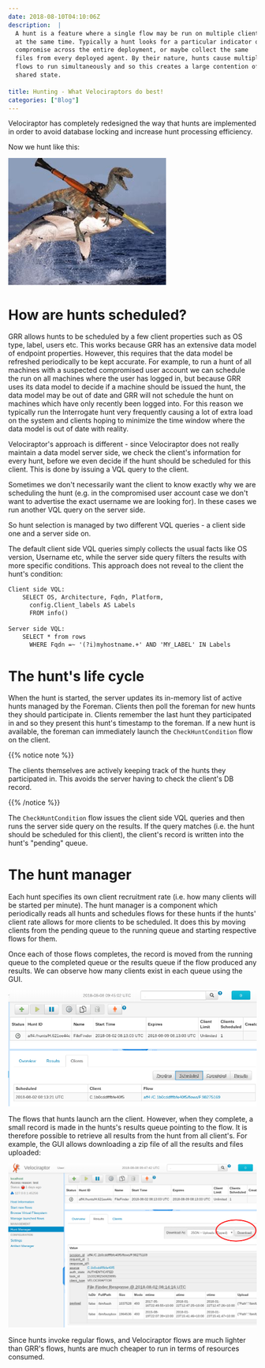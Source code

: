 ```yaml
---
date: 2018-08-10T04:10:06Z
description:  |
  A hunt is a feature where a single flow may be run on multiple clients
  at the same time. Typically a hunt looks for a particular indicator of
  compromise across the entire deployment, or maybe collect the same
  files from every deployed agent. By their nature, hunts cause multiple
  flows to run simultaneously and so this creates a large contention of
  shared state.

title: Hunting - What Velociraptors do best!
categories: ["Blog"]
---
```



Velociraptor has completely redesigned the way that hunts are
implemented in order to avoid database locking and increase hunt
processing efficiency.

Now we hunt like this:

![](image4.jpg)

How are hunts scheduled?
========================

GRR allows hunts to be scheduled by a few client properties such as OS
type, label, users etc. This works because GRR has an extensive data
model of endpoint properties. However, this requires that the data model
be refreshed periodically to be kept accurate. For example, to run a
hunt of all machines with a suspected compromised user account we can
schedule the run on all machines where the user has logged in, but
because GRR uses its data model to decide if a machine should be issued
the hunt, the data model may be out of date and GRR will not schedule
the hunt on machines which have only recently been logged into. For this
reason we typically run the Interrogate hunt very frequently causing a
lot of extra load on the system and clients hoping to minimize the time
window where the data model is out of date with reality.

Velociraptor\'s approach is different - since Velociraptor does not
really maintain a data model server side, we check the client\'s
information for every hunt, before we even decide if the hunt should be
scheduled for this client. This is done by issuing a VQL query to the
client.

Sometimes we don\'t necessarily want the client to know exactly why we
are scheduling the hunt (e.g. in the compromised user account case we
don\'t want to advertise the exact username we are looking for). In
these cases we run another VQL query on the server side.

So hunt selection is managed by two different VQL queries - a client
side one and a server side on.

The default client side VQL queries simply collects the usual facts like
OS version, Username etc, while the server side query filters the
results with more specific conditions. This approach does not reveal to
the client the hunt\'s condition:

``` {.sourceCode .sql}
Client side VQL:
    SELECT OS, Architecture, Fqdn, Platform,
      config.Client_labels AS Labels
      FROM info()

Server side VQL:
    SELECT * from rows
      WHERE Fqdn =~ '(?i)myhostname.+' AND 'MY_LABEL' IN Labels
```

The hunt\'s life cycle
======================

When the hunt is started, the server updates its in-memory list of
active hunts managed by the Foreman. Clients then poll the foreman for
new hunts they should participate in. Clients remember the last hunt
they participated in and so they present this hunt\'s timestamp to the
foreman. If a new hunt is available, the foreman can immediately launch
the `CheckHuntCondition` flow on the client.

{{% notice note %}}

The clients themselves are actively keeping track of the hunts they
participated in. This avoids the server having to check the client\'s DB
record.

{{% /notice %}}

The `CheckHuntCondition` flow issues the client side VQL queries and then
runs the server side query on the results. If the query matches (i.e.
the hunt should be scheduled for this client), the client\'s record is
written into the hunt\'s \"pending\" queue.

The hunt manager
================

Each hunt specifies its own client recruitment rate (i.e. how many
clients will be started per minute). The hunt manager is a component
which periodically reads all hunts and schedules flows for these hunts
if the hunts\' client rate allows for more clients to be scheduled. It
does this by moving clients from the pending queue to the running queue
and starting respective flows for them.

Once each of those flows completes, the record is moved from the running
queue to the completed queue or the results queue if the flow produced
any results. We can observe how many clients exist in each queue using
the GUI.

![](image2.png)

The flows that hunts launch arn the client. However, when they complete,
a small record is made in the hunts\'s results queue pointing to the
flow. It is therefore possible to retrieve all results from the hunt
from all client\'s. For example, the GUI allows downloading a zip file
of all the results and files uploaded:

![](image7.png)

Since hunts invoke regular flows, and Velociraptor flows are much
lighter than GRR\'s flows, hunts are much cheaper to run in terms of
resources consumed.
